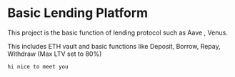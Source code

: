 # Basic Lending Platform

This project is the basic function of lending protocol such as Aave , Venus.

This includes ETH vault and basic functions like Deposit, Borrow, Repay, Withdraw (Max LTV set to 80%)

```shell
hi nice to meet you
```
